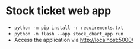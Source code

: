 # Stock ticket web app

* `python -m pip install -r requirements.txt`
* `python -m flash --app stock_chart_app run`
* Access the application via [http://localhost:5000/](http://localhost:5000/)
